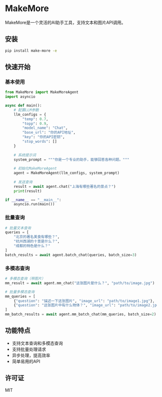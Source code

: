 # MakeMore

MakeMore是一个灵活的AI助手工具，支持文本和图片API调用。

## 安装

```bash
pip install make-more -e
```

## 快速开始

### 基本使用

```python
from MakeMore import MakeMoreAgent
import asyncio

async def main():
    # 配置LLM参数
    llm_configs = {
        "temp": 0.7,
        "topp": 0.9,
        "model_name": "Chat",
        "base_url": "你的API地址",
        "key": "你的API密钥",
        "stop_words": []
    }
    
    # 系统提示词
    system_prompt = """你是一个专业的助手，能够回答各种问题。"""
    
    # 初始化MakeMoreAgent
    agent = MakeMoreAgent(llm_configs, system_prompt)
    
    # 发送查询
    result = await agent.chat("上海有哪些著名的景点？")
    print(result)

if __name__ == "__main__":
    asyncio.run(main())
```

### 批量查询

```python
# 批量文本查询
queries = [
    "北京的著名美食有哪些？",
    "杭州西湖的十景是什么？",
    "成都的特色是什么？"
]
batch_results = await agent.batch_chat(queries, batch_size=3)
```

### 多模态查询

```python
# 多模态查询（带图片）
mm_result = await agent.mm_chat("这张图片是什么？", "path/to/image.jpg")

# 批量多模态查询
mm_queries = [
    {"question": "描述一下这张图片", "image_url": "path/to/image1.jpg"},
    {"question": "这张图片中有什么物体？", "image_url": "path/to/image2.jpg"}
]
mm_batch_results = await agent.mm_batch_chat(mm_queries, batch_size=2)
```

## 功能特点

- 支持文本查询和多模态查询
- 支持批量处理请求
- 异步处理，提高效率
- 简单易用的API

## 许可证

MIT 
